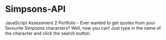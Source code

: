 # Simpsons-API
 JavaScript Assessment 2 Portfolio - Ever wanted to get quotes from your favourite Simpsons characters? Well, now you can! Just type in the name of the character and click the search button.

